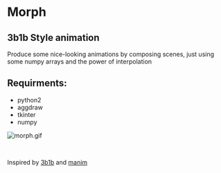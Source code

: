 # Morph
## 3b1b Style animation

Produce some nice-looking animations by composing scenes, just using some numpy arrays and the power of interpolation

## Requirments:
- python2
- aggdraw
- tkinter
- numpy

![morph.gif](https://github.com/sam46/Morph/blob/master/morph.gif)

 <br> 
  
Inspired by [3b1b](https://www.youtube.com/channel/UCYO_jab_esuFRV4b17AJtAw) and [manim](https://github.com/3b1b/manim)
